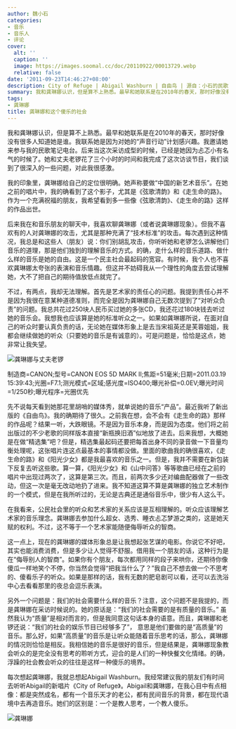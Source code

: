 ```yaml
---
author: 魏小石
categories:
- 音乐
- 音乐人
- 评论
cover:
  alt: ''
  caption: ''
  image: https://images.soomal.cc/doc/20110922/00013729.webp
  relative: false
date: '2011-09-23T14:46:27+08:00'
description: City of Refuge | Abigail Washburn | 自由鸟 | 源自：小石的民歌笔记博客 | 版权：转载 |  平均/总评分：09.00/45
summary: 我和龚琳娜认识，但是算不上熟悉。最早和她联系是在2010年的春天，那时好像没有很多人知道她是谁。我联系她是因为对她的“声音行动”计划感兴趣。我邀请她来参与我的民歌笔记电台。后来当这次采访成型的时候，已经是她因为忐忑小有名气的时候了。她和丈夫老锣花了三个小时的时间和我完成了这次访谈节目
tags:
- 龚琳娜
title: 龚琳娜和这个傻乐的社会
---
```


我和龚琳娜认识，但是算不上熟悉。最早和她联系是在2010年的春天，那时好像没有很多人知道她是谁。我联系她是因为对她的“声音行动”计划感兴趣。我邀请她来参与我的民歌笔记电台。后来当这次采访成型的时候，已经是她因为忐忑小有名气的时候了。她和丈夫老锣花了三个小时的时间和我完成了这次访谈节目，我们谈到了很深入的一些问题，对此我很感激。

我的印象里，龚琳娜给自己的定位很明确。她声称要做“中国的新艺术音乐”。在她之前的唱片中，我的确看到了这个影子，尤其是《弦歌清韵》和《走生命的路》。作为一个充满祝福的朋友，我希望看到多一些像《弦歌清韵》、《走生命的路》这样的作品出世。

后来我在和音乐朋友的聊天中，我喜欢聊龚琳娜（或者说龚琳娜现象）。但我不喜欢有的人对龚琳娜的攻击，尤其是那种充满了“技术标准”的攻击。每次遇到这种情况，我总是和这些人（朋友）说：你们别胡乱攻击，你听听她和老锣怎么讲解他们音乐的道理，那是他们独到的理解音乐的方式。的确，走什么样的音乐道路、做什么样的音乐是她的自由。这是一个民主社会最起码的宽容。有时候，我个人也不喜欢龚琳娜太夸张的表演和音乐情趣。但这并不妨碍我从一个理性的角度去尝试理解她，大不了把自己的期待值放低点就完了。

不过，有两点，我却无法理解。首先是艺术家的责任心的问题。我提到责任心并不是因为我很在意某种道德准则，而完全是因为龚琳娜自己无数次提到了“对听众负责”的问题。我总共花过250块人民币买过她的多张CD，我还花过180块钱去听过她的音乐会。我想我也应该算是她的标准听众之一。如果如龚琳娜所说，在面对自己的听众时要认真负责的话，无论她在媒体形象上是去当宋祖英还是芙蓉姐姐，我都会继续做她的听众（只要她的音乐是有诚意的）。可是问题是，恰恰是这点，她非常让我失望。

![龚琳娜与丈夫老锣](https://images.soomal.cc/doc/20110922/00013729.webp)

制造商=CANON;型号=CANON EOS 5D MARK II;焦距=51毫米;日期=2011.03.19 15:39:43;光圈=F7.1;测光模式=区域;感光度=ISO400;曝光补偿=0.0EV;曝光时间=1/250秒;曝光程序=光圈优先



先不说每天看到她那花里胡哨的媒体秀，就单说她的音乐“产品”。最近我听了新出版的《自由鸟》。我的确期待了很久。之前我在想，会不会有《走生命的路》那样的作品呢？结果一听，大跌眼镜。不是因为音乐本身，而是因为态度。他们将之前出版过的不少老歌的同样版本直接“新瓶换旧酒”似地放了进去。后来我想，大概她是在做“精选集”吧？但是，精选集最起码还要把每首出身不同的录音做一下音量均衡处理呢，这张唱片连这点最基本的事情都没做。里面的歌曲我的确很喜欢，《走生命的路》和《阳光少女》都是我最喜欢的音乐之一。但是，我并不需要在新包装下反复去听这些歌。算一算，《阳光少女》和《山中问答》等等歌曲已经在之前的唱片中出现过两次了，这算是第三次。而且，前两次多少还对编曲配器做了一些改动，但这一次是毫无改动地扔了进来。我不知道这算不算是龚琳娜的独立艺术制作的一个模式，但是在我所听过的，无论是古典还是通俗音乐中，很少有人这么干。

在我看来，公民社会里的听众和艺术家的关系应该是互相理解的。听众应该理解艺术家的音乐理念。龚琳娜去参加什么超女、选秀、睡衣忐忑梦游之类的，这是她天赋的权利。不过，这不等于一个艺术家能随便侮辱听众的智商。

这一点上，现在的龚琳娜的媒体形象总是让我想起张艺谋的电影。你说它不好吧，其实也能消费消费，但是多少让人觉得不舒服。借用我一个朋友的话，这种行为是在“侮辱别人的智商”。如果你有个朋友，每次都用同样的段子来哄你，还期待你像傻瓜一样地笑个不停，你当然会觉得“把我当什么了？”我自己不想去做一个不思考的、傻看乐子的听众。如果是那样的话，我有无数的肥皂剧可以看，还可以去洗浴中心去看看那里的夜总会逗乐表演。

另外一个问题是：我们的社会需要什么样的音乐？注意，这个问题不是我提的，而是龚琳娜在采访时候说的。她的原话是：“我们的社会需要的是有质量的音乐。” 虽然我认为“质量”是相对而言的，但是我同意这句话本身的语意。而且，龚琳娜和老锣还说：“我们的社会的娱乐节目已经够多了”， 意思是他们要做的是“高质量”的音乐。那么好，如果“高质量”的音乐是让听众能随着音乐思考的话，那么，龚琳娜的情况则恰恰是相反。我相信她的音乐是很好的音乐，但是结果是，龚琳娜现象教会听众的是完全没有思考的聆听方式，迎合的是人们的一种快餐文化情绪。的确，浮躁的社会教会听众的往往是这样一种傻乐的境界。

每次想起龚琳娜，我就总想起Abigail Washburn。我经常建议我的朋友们有时间去听听Abigail的新唱片《City of Refuge》。Abigail和龚琳娜，在我心目中有点相像：都是突然成名，都有一个音乐天才的老公，都有民间音乐的背景，都在现代语境中去再造音乐。她们的区别是：一个是教人思考，一个教人傻乐。

![龚琳娜](https://images.soomal.cc/doc/20110221/00009342.webp)